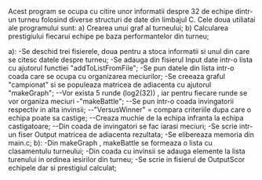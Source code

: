 Acest program se ocupa cu citire unor informatii despre 32 de echipe dintr-un turneu folosind diverse structuri de date din limbajul C.
Cele doua utiliatai ale programului sunt:
a) Crearea unui graf al turneului;
b) Calcularea prestigiului fiecarui echipe pe baza performantelor din turneu;

a):
-Se deschid trei fisierele, doua pentru a stoca informatii si unul din care se citesc datele despre turneu;
-Se adauga din fisierul Input date intr-o lista cu ajutorul functiei "addToListFromFile";
-Se pun datele din lista intr-o coada care se ocupa cu organizarea meciurilor;
-Se creeaza graful "campionat" si se populeaza matricea de adiacenta cu ajutorul "makeGraph";
  --Vor exista 5 runde (log2(32)) , iar pentru fiecare runde se vor organiza meciuri -"makeBattle";
  --Se pun intr-o coada invingatorii respectiv in alta invinsii;
  --"VersusWinner" = compara criteriile dupa care o echipa poate sa castige;
  --Creaza muchie de la echipa infranta la echipa castigatoare;
  --Din coada de invingatori se fac iarasi meciuri;
-Se scrie intr-un fiser Output matricea de adiacenta rezultata;
-Se elibereaza memoria din main.c;
b):
-Din makeGraph , makeBattle se formeaza o lista cu clasamentulu turneului;
-Din coada cu invinsii se adauga elemente la lista turenului in ordinea iesirilor din turneu;
-Se scrie in fisierul de OutputScor echipele dar si prestigiul calculat;

  
